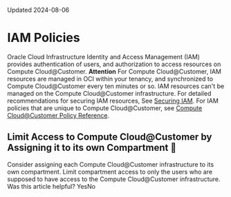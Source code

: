 Updated 2024-08-06
# IAM Policies
Oracle Cloud Infrastructure Identity and Access Management (IAM) provides authentication of users, and authorization to access resources on Compute Cloud@Customer.
**Attention**
For Compute Cloud@Customer, IAM resources are managed in OCI within your tenancy, and synchronized to Compute Cloud@Customer every ten minutes or so. IAM resources can't be managed on the Compute Cloud@Customer infrastructure.
For detailed recommendations for securing IAM resources, See [Securing IAM](https://docs.oracle.com/iaas/Content/Security/Reference/iam_security.htm).
For IAM policies that are unique to Compute Cloud@Customer, see [Compute Cloud@Customer Policy Reference](https://docs.oracle.com/en-us/iaas/compute-cloud-at-customer/topics/iam/policy-reference.htm#policy-reference "Use policies to control access to Compute Cloud@Customer infrastructure and upgrade schedule operations.").
## Limit Access to Compute Cloud@Customer by Assigning it to its own Compartment  🔗 
Consider assigning each Compute Cloud@Customer infrastructure to its own compartment. Limit compartment access to only the users who are supposed to have access to the Compute Cloud@Customer infrastructure.
Was this article helpful?
YesNo

